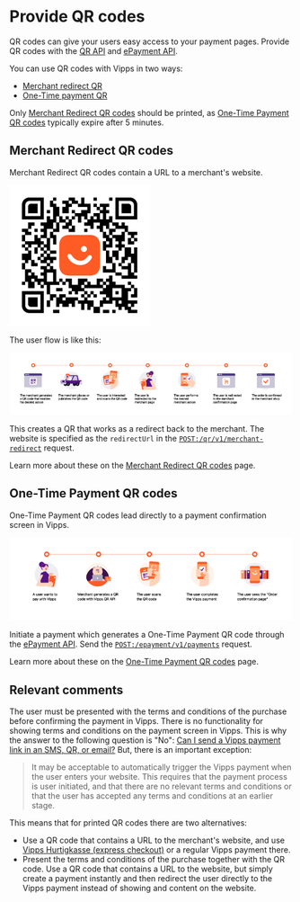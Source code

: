 <!-- START_METADATA
---
title: Provide QR codes
sidebar_label: Provide QR codes
sidebar_position: 150
description: Provide QR codes with Vipps MobilePay
pagination_next: null
pagination_prev: null
---
END_METADATA -->

# Provide QR codes

QR codes can give your users easy access to your payment pages.
Provide QR codes with the [QR API](https://developer.vippsmobilepay.com/docs/APIs/qr-api) and
[ePayment API](https://developer.vippsmobilepay.com/docs/APIs/epayment-api).

You can use QR codes with Vipps in two ways:

* [Merchant redirect QR](#merchant-redirect-qr-codes)
* [One-Time payment QR](#one-time-payment-qr-codes)

Only
[Merchant Redirect QR codes](https://developer.vippsmobilepay.com/docs/APIs/qr-api/vipps-qr-api#merchant-redirect-qr-codes)
should be printed, as [One-Time Payment QR codes](https://developer.vippsmobilepay.com/docs/APIs/qr-api/vipps-qr-api#one-time-payment-qr-codes) typically expire after 5 minutes.

## Merchant Redirect QR codes

Merchant Redirect QR codes contain a URL to a merchant's website.

![Demo QR code](images/demo-qr.png)

The user flow is like this:

![Merchant redirect QR flow](images/merchant-redirect-qr-flow.png)

This creates a QR that works as a redirect back to the merchant. The website is specified as the `redirectUrl` in the [`POST:/qr/v1/merchant-redirect`](https://developer.vippsmobilepay.com/api/qr#tag/Merchant-redirect-QR/operation/CreateMerchantRedirectQr) request.

Learn more about these on the [Merchant Redirect QR codes](https://developer.vippsmobilepay.com/docs/APIs/qr-api/vipps-qr-api#merchant-redirect-qr-codes) page.

## One-Time Payment QR codes

One-Time Payment QR codes lead directly to a payment confirmation screen in Vipps.

![One-Time Payment QR flow](images/one-time-payment-qr-flow.png)

Initiate a payment which generates a One-Time Payment QR code through the
[ePayment API](https://developer.vippsmobilepay.com/docs/APIs/epayment-api).
Send the [`POST:/epayment/v1/payments`](https://developer.vippsmobilepay.com/api/epayment#tag/CreatePayments/operation/createPayment) request.

Learn more about these on the [One-Time Payment QR codes](https://developer.vippsmobilepay.com/docs/APIs/epayment-api/features/qr-payments) page.

## Relevant comments

The user must be presented with the terms and conditions
of the purchase before confirming the payment in Vipps. There is no functionality
for showing terms and conditions on the payment screen in Vipps. This is why
the answer to the following question is "No":
[Can I send a Vipps payment link in an SMS, QR, or email?](https://developer.vippsmobilepay.com/docs/vipps-developers/faqs/reserve-and-capture-faq#can-i-send-a-vipps-payment-link-in-an-sms-qr-or-email)
But, there is an important exception:

> It may be acceptable to automatically trigger the Vipps payment when the user
> enters your website. This requires that the payment process is user initiated,
> and that there are no relevant terms and conditions or that the user has
> accepted any terms and conditions at an earlier stage.

This means that for printed QR codes there are two alternatives:

* Use a QR code that contains a URL to the merchant's website, and
  use
  [Vipps Hurtigkasse (express checkout)](https://developer.vippsmobilepay.com/docs/APIs/ecom-api/vipps-ecom-api#express-checkout-payments)
  or a regular Vipps payment there.
* Present the terms and conditions of the purchase together with the
  QR code. Use a QR code that contains a URL to the website, but simply
  create a payment instantly and then redirect the user directly to the Vipps
  payment instead of showing and content on the website.
